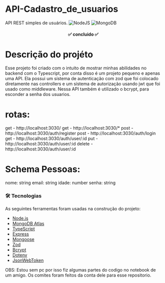 # API-Cadastro_de_usuarios
API REST simples de usuários.
![NodeJS](https://img.shields.io/badge/node.js-6DA55F?style=for-the-badge&logo=node.js&logoColor=white)
![MongoDB](https://img.shields.io/badge/MongoDB-%234ea94b.svg?style=for-the-badge&logo=mongodb&logoColor=white)

<h4 align="center"> 
	✅ concluido ✅ 
</h4>

# Descrição do projéto
Esse projeto foi criado com o intuito de mostrar minhas abilidades no backend com o Typescript, por conta disso é um projeto pequeno e apenas uma API. Ela possui um sístema de autenticação com zod que foi colocado diretamente nas controllers e um sístema de autorização usando jwt que foi usado como middleware. Nessa API também é utilizado o bcrypt, para esconder a senha dos usuarios.

# rotas:
get - http://localhost:3030/
get - http://localhost:3030/*
post - http://localhost:3030/auth/register
post - http://localhost:3030/auth/login
get - http://localhost:3030/auth/user/:id
put - http://localhost:3030/auth/user/:id
delete - http://localhost:3030/auth/user/:id

# Schema Pessoas:
nome: string
email: string
idade: number
senha: string

### 🛠 Tecnologias

As seguintes ferramentas foram usadas na construção do projeto:

- [Node.js](https://nodejs.org/en/)
- [MongoDB Atlas](https://www.cloud.mongobd.com/)
- [TypeScript](https://www.typescriptlang.org/)
- [Express](https://expressjs.com/pt-br/)
- [Mongoose](https://mongoosejs.com/)
- [Zod](https://www.zod.dev)
- [Bcrypt](https://www.npmjs.com/package/bcrypt)
- [Dotenv](https://www.npmjs.com/package/dotenv)
- [JsonWebToken](https://www.jwt.io)

OBS: Estou sem pc por isso fiz algumas partes do codigo no notebook de um amigo. Os comites foram feitos da conta dele para esse repositorio. 
